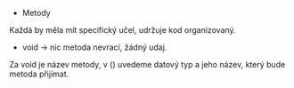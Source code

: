 - Metody

Každá by měla mít specifický učel, udržuje kod organizovaný.
- void -> nic metoda nevrací, žádný udaj.

Za void je název metody, v () uvedeme datový typ a jeho název, který bude metoda přijímat.
